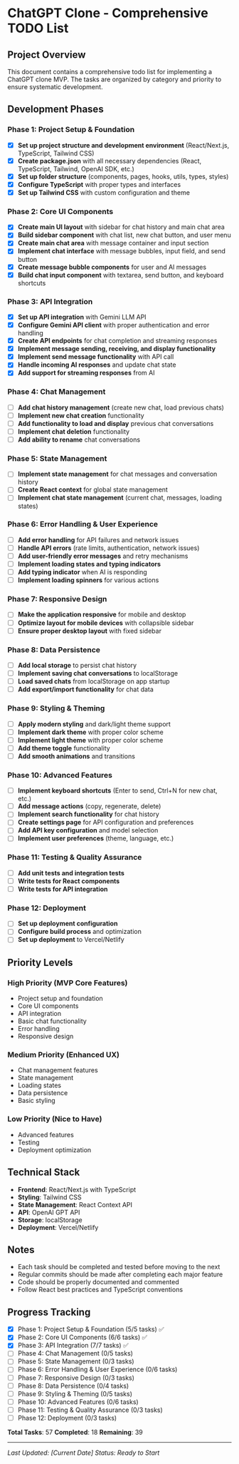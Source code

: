 # ChatGPT Clone - Comprehensive TODO List

## Project Overview
This document contains a comprehensive todo list for implementing a ChatGPT clone MVP. The tasks are organized by category and priority to ensure systematic development.

## Development Phases

### Phase 1: Project Setup & Foundation
- [x] **Set up project structure and development environment** (React/Next.js, TypeScript, Tailwind CSS)
- [x] **Create package.json** with all necessary dependencies (React, TypeScript, Tailwind, OpenAI SDK, etc.)
- [x] **Set up folder structure** (components, pages, hooks, utils, types, styles)
- [x] **Configure TypeScript** with proper types and interfaces
- [x] **Set up Tailwind CSS** with custom configuration and theme

### Phase 2: Core UI Components
- [x] **Create main UI layout** with sidebar for chat history and main chat area
- [x] **Build sidebar component** with chat list, new chat button, and user menu
- [x] **Create main chat area** with message container and input section
- [x] **Implement chat interface** with message bubbles, input field, and send button
- [x] **Create message bubble components** for user and AI messages
- [x] **Build chat input component** with textarea, send button, and keyboard shortcuts

### Phase 3: API Integration
- [x] **Set up API integration** with Gemini LLM API
- [x] **Configure Gemini API client** with proper authentication and error handling
- [x] **Create API endpoints** for chat completion and streaming responses
- [x] **Implement message sending, receiving, and display functionality**
- [x] **Implement send message functionality** with API call
- [x] **Handle incoming AI responses** and update chat state
- [x] **Add support for streaming responses** from AI

### Phase 4: Chat Management
- [ ] **Add chat history management** (create new chat, load previous chats)
- [ ] **Implement new chat creation** functionality
- [ ] **Add functionality to load and display** previous chat conversations
- [ ] **Implement chat deletion** functionality
- [ ] **Add ability to rename** chat conversations

### Phase 5: State Management
- [ ] **Implement state management** for chat messages and conversation history
- [ ] **Create React context** for global state management
- [ ] **Implement chat state management** (current chat, messages, loading states)

### Phase 6: Error Handling & User Experience
- [ ] **Add error handling** for API failures and network issues
- [ ] **Handle API errors** (rate limits, authentication, network issues)
- [ ] **Add user-friendly error messages** and retry mechanisms
- [ ] **Implement loading states and typing indicators**
- [ ] **Add typing indicator** when AI is responding
- [ ] **Implement loading spinners** for various actions

### Phase 7: Responsive Design
- [ ] **Make the application responsive** for mobile and desktop
- [ ] **Optimize layout for mobile devices** with collapsible sidebar
- [ ] **Ensure proper desktop layout** with fixed sidebar

### Phase 8: Data Persistence
- [ ] **Add local storage** to persist chat history
- [ ] **Implement saving chat conversations** to localStorage
- [ ] **Load saved chats** from localStorage on app startup
- [ ] **Add export/import functionality** for chat data

### Phase 9: Styling & Theming
- [ ] **Apply modern styling** and dark/light theme support
- [ ] **Implement dark theme** with proper color scheme
- [ ] **Implement light theme** with proper color scheme
- [ ] **Add theme toggle** functionality
- [ ] **Add smooth animations** and transitions

### Phase 10: Advanced Features
- [ ] **Implement keyboard shortcuts** (Enter to send, Ctrl+N for new chat, etc.)
- [ ] **Add message actions** (copy, regenerate, delete)
- [ ] **Implement search functionality** for chat history
- [ ] **Create settings page** for API configuration and preferences
- [ ] **Add API key configuration** and model selection
- [ ] **Implement user preferences** (theme, language, etc.)

### Phase 11: Testing & Quality Assurance
- [ ] **Add unit tests and integration tests**
- [ ] **Write tests for React components**
- [ ] **Write tests for API integration**

### Phase 12: Deployment
- [ ] **Set up deployment configuration**
- [ ] **Configure build process** and optimization
- [ ] **Set up deployment** to Vercel/Netlify

## Priority Levels

### High Priority (MVP Core Features)
- Project setup and foundation
- Core UI components
- API integration
- Basic chat functionality
- Error handling
- Responsive design

### Medium Priority (Enhanced UX)
- Chat management features
- State management
- Loading states
- Data persistence
- Basic styling

### Low Priority (Nice to Have)
- Advanced features
- Testing
- Deployment optimization

## Technical Stack
- **Frontend**: React/Next.js with TypeScript
- **Styling**: Tailwind CSS
- **State Management**: React Context API
- **API**: OpenAI GPT API
- **Storage**: localStorage
- **Deployment**: Vercel/Netlify

## Notes
- Each task should be completed and tested before moving to the next
- Regular commits should be made after completing each major feature
- Code should be properly documented and commented
- Follow React best practices and TypeScript conventions

## Progress Tracking
- [x] Phase 1: Project Setup & Foundation (5/5 tasks) ✅
- [x] Phase 2: Core UI Components (6/6 tasks) ✅
- [x] Phase 3: API Integration (7/7 tasks) ✅
- [ ] Phase 4: Chat Management (0/5 tasks)
- [ ] Phase 5: State Management (0/3 tasks)
- [ ] Phase 6: Error Handling & User Experience (0/6 tasks)
- [ ] Phase 7: Responsive Design (0/3 tasks)
- [ ] Phase 8: Data Persistence (0/4 tasks)
- [ ] Phase 9: Styling & Theming (0/5 tasks)
- [ ] Phase 10: Advanced Features (0/6 tasks)
- [ ] Phase 11: Testing & Quality Assurance (0/3 tasks)
- [ ] Phase 12: Deployment (0/3 tasks)

**Total Tasks**: 57
**Completed**: 18
**Remaining**: 39

---
*Last Updated: [Current Date]*
*Status: Ready to Start*
